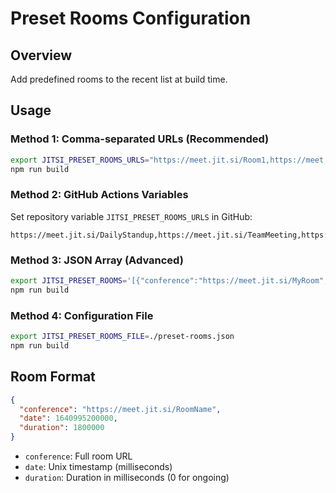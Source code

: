 # Preset Rooms Configuration

## Overview
Add predefined rooms to the recent list at build time.

## Usage

### Method 1: Comma-separated URLs (Recommended)
```bash
export JITSI_PRESET_ROOMS_URLS="https://meet.jit.si/Room1,https://meet.jit.si/Room2,https://meet.jit.si/Room3"
npm run build
```

### Method 2: GitHub Actions Variables
Set repository variable `JITSI_PRESET_ROOMS_URLS` in GitHub:
```
https://meet.jit.si/DailyStandup,https://meet.jit.si/TeamMeeting,https://meet.jit.si/AllHands
```

### Method 3: JSON Array (Advanced)
```bash
export JITSI_PRESET_ROOMS='[{"conference":"https://meet.jit.si/MyRoom","date":1640995200000,"duration":1800000}]'
npm run build
```

### Method 4: Configuration File
```bash
export JITSI_PRESET_ROOMS_FILE=./preset-rooms.json
npm run build
```

## Room Format
```json
{
  "conference": "https://meet.jit.si/RoomName",
  "date": 1640995200000,
  "duration": 1800000
}
```

- `conference`: Full room URL
- `date`: Unix timestamp (milliseconds)
- `duration`: Duration in milliseconds (0 for ongoing)